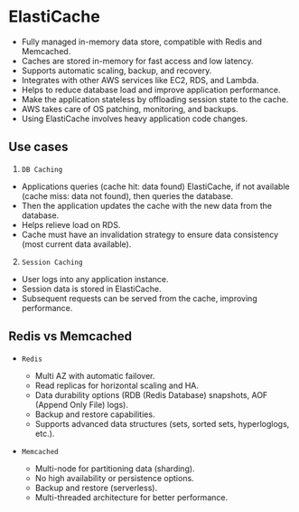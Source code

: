 # ElastiCache

- Fully managed in-memory data store, compatible with Redis and Memcached.
- Caches are stored in-memory for fast access and low latency.
- Supports automatic scaling, backup, and recovery.
- Integrates with other AWS services like EC2, RDS, and Lambda.
- Helps to reduce database load and improve application performance.
- Make the application stateless by offloading session state to the cache.
- AWS takes care of OS patching, monitoring, and backups.
- Using ElastiCache involves heavy application code changes.

## Use cases

1. `DB Caching`

- Applications queries (cache hit: data found) ElastiCache, if not available (cache miss: data not found), then queries the database.
- Then the application updates the cache with the new data from the database.
- Helps relieve load on RDS.
- Cache must have an invalidation strategy to ensure data consistency (most current data available).

2. `Session Caching`

- User logs into any application instance.
- Session data is stored in ElastiCache.
- Subsequent requests can be served from the cache, improving performance.

## Redis vs Memcached

- `Redis`

  - Multi AZ with automatic failover.
  - Read replicas for horizontal scaling and HA.
  - Data durability options (RDB (Redis Database) snapshots, AOF (Append Only File) logs).
  - Backup and restore capabilities.
  - Supports advanced data structures (sets, sorted sets, hyperloglogs, etc.).

- `Memcached`
  - Multi-node for partitioning data (sharding).
  - No high availability or persistence options.
  - Backup and restore (serverless).
  - Multi-threaded architecture for better performance.
